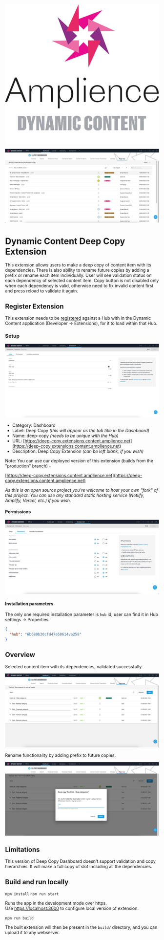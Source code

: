 [![Amplience Dynamic Content](media/header.png)](https://amplience.com/dynamic-content)

![Dynamic Content Deep Copy Extension](media/screenshot.png)

# Dynamic Content Deep Copy Extension

This extension allows users to make a deep copy of content item with its dependencies. There is also ability to rename future copies by adding a prefix or rename each item individually. User will see validation status on each dependency of selected content item. Copy button is not disabled only when each dependency is valid, otherwise need to fix invalid content first and press reload to validate it again.

## Register Extension

This extension needs to be [registered](https://amplience.com/docs/development/registeringextensions.html) against a Hub with in the Dynamic Content application (Developer -> Extensions), for it to load within that Hub.

### Setup

![Setup](media/setup.png)

* Category: Dashboard
* Label: Deep Copy _(this will appear as the tab title in the Dashboard)_
* Name: deep-copy _(needs to be unique with the Hub)_
* URL: [https://deep-copy.extensions.content.amplience.net](https://deep-copy.extensions.content.amplience.net)
* Description: Deep Copy Extension _(can be left blank, if you wish)_

Note:
You can use our deployed version of this extension (builds from the "production" branch) -

[https://deep-copy.extensions.content.amplience.net](https://deep-copy.extensions.content.amplience.net)

_As this is an open source project you're welcome to host your own "fork" of this project. You can use any standard static hosting service (Netlify, Amplify, Vercel, etc.) if you wish._

#### Permissions

![Permissions](media/permissions.png)

#### Installation parameters

The only one required installation parameter is `hub` id, user can find it in Hub settings -> Properties

```json
{
  "hub": "6b689b30cfd47e50614va258"
}
```

## Overview

Selected content item with its dependencies, validated successfully.

![Validation](media/validation.png)

Rename functionality by adding prefix to future copies.

![Rename](media/rename.png)

## Limitations

This version of Deep Copy Dashboard doesn't support validation and copy hierarchies. It will make a full copy of slot including all the dependencies.

## Build and run locally 

`npm install`
`npm run start`

Runs the app in the development mode over https.\
Use [https://localhost:3000](https://localhost:3000) to configure local version of extension.

`npm run build`

The built extension will then be present in the `build/` directory, and you can upload it to any webserver.